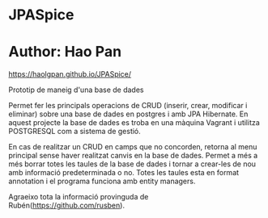 # JPASpice
# Author: Hao Pan
https://haolgpan.github.io/JPASpice/

Prototip de maneig d'una base de dades

Permet fer les principals operacions de CRUD (inserir, crear, modificar i eliminar) sobre una base de dades en postgres i amb JPA Hibernate.
En aquest projecte la base de dades es troba en una màquina Vagrant i utilitza POSTGRESQL com a sistema de gestió.

En cas de realitzar un CRUD en camps que no concorden, retorna al menu principal sense haver realitzat canvis en la base de dades.
Permet a més a més borrar totes les taules de la base de dades i tornar a crear-les de nou amb informació predeterminada o no.
Totes les taules esta en format annotation i el programa funciona amb entity managers.

Agraeixo tota la informació provinguda de Rubén(https://github.com/rusben).

